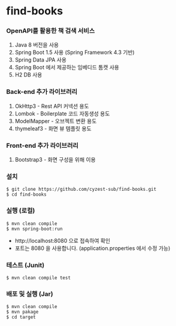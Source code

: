 # find-books

### OpenAPI를 활용한 책 검색 서비스

1. Java 8 버전을 사용
1. Spring Boot 1.5 사용 (Spring Framework 4.3 기반)
1. Spring Data JPA 사용
1. Spring Boot 에서 제공하는 임베디드 톰캣 사용
1. H2 DB 사용

### Back-end 추가 라이브러리
1. OkHttp3 - Rest API 커넥션 용도
1. Lombok - Boilerplate 코드 자동생성 용도
1. ModelMapper - 오브젝트 변환 용도
1. thymeleaf3 - 화면 뷰 템플릿 용도

### Front-end 추가 라이브러리
1. Bootstrap3 - 화면 구성을 위해 이용

### 설치

```
$ git clone https://github.com/cyzest-sub/find-books.git
$ cd find-books
```

### 실행 (로컬)

```
$ mvn clean compile
$ mvn spring-boot:run
```
* http://localhost:8080 으로 접속하여 확인
* 포트는 8080 을 사용합니다. (application.properties 에서 수정 가능)

### 테스트 (Junit)

```
$ mvn clean compile test
```

### 배포 및 실행 (Jar)

```
$ mvn clean compile
$ mvn pakage
$ cd target
```